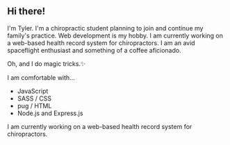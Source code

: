 ## Hi there!
I'm Tyler. I'm a chiropractic student planning to join and continue my family's practice. Web development is my hobby. I am currently working on a web-based health record system for chiropractors. I am an avid spaceflight enthusiast and something of a coffee aficionado. 

Oh, and I do magic tricks.✨

I am comfortable with...
* JavaScript
* SASS / CSS
* pug / HTML
* Node.js and Express.js

I am currently working on a web-based health record system for chiropractors.

